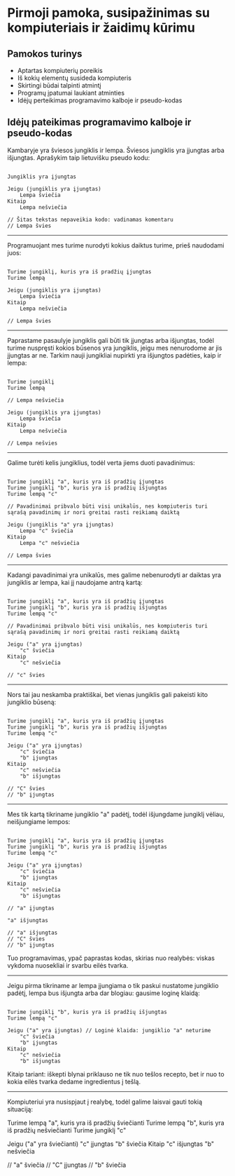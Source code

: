 # Pirmoji pamoka, susipažinimas su kompiuteriais ir žaidimų kūrimu

## Pamokos turinys

* Aptartas kompiuterių poreikis
* Iš kokių elementų susideda kompiuteris
* Skirtingi būdai talpinti atmintį
* Programų įpatumai laukiant atminties
* Idėjų perteikimas programavimo kalboje ir pseudo-kodas

## Idėjų pateikimas programavimo kalboje ir pseudo-kodas

Kambaryje yra šviesos jungiklis ir lempa. Šviesos jungiklis yra įjungtas arba išjungtas. Aprašykim taip lietuvišku pseudo kodu:

```

Jungiklis yra įjungtas

Jeigu (jungiklis yra įjungtas)
    Lempa šviečia
Kitaip
    Lempa nešviečia

// Šitas tekstas nepaveikia kodo: vadinamas komentaru
// Lempa švies

```

---

Programuojant mes turime nurodyti kokius daiktus turime, prieš naudodami juos:

```

Turime jungiklį, kuris yra iš pradžių įjungtas
Turime lempą

Jeigu (jungiklis yra įjungtas)
    Lempa šviečia
Kitaip
    Lempa nešviečia

// Lempa švies

```

---

Paprastame pasaulyje jungiklis gali būti tik įjungtas arba išjungtas, todėl turime nuspręsti kokios būsenos yra jungiklis, jeigu mes nenurodome ar jis įjungtas ar ne. Tarkim nauji jungikliai nupirkti yra išjungtos padėties, kaip ir lempa:

```

Turime jungiklį
Turime lempą

// Lempa nešviečia

Jeigu (jungiklis yra įjungtas)
    Lempa šviečia
Kitaip
    Lempa nešviečia

// Lempa nešvies

```

---

Galime turėti kelis jungiklius, todėl verta jiems duoti pavadinimus:

```

Turime jungiklį "a", kuris yra iš pradžių įjungtas
Turime jungiklį "b", kuris yra iš pradžių išjungtas
Turime lempą "c"

// Pavadinimai pribvalo būti visi unikalūs, nes kompiuteris turi sąrašą pavadinimų ir nori greitai rasti reikiamą daiktą

Jeigu (jungiklis "a" yra įjungtas)
    Lempa "c" šviečia
Kitaip
    Lempa "c" nešviečia

// Lempa švies

```

---

Kadangi pavadinimai yra unikalūs, mes galime nebenurodyti ar daiktas yra jungiklis ar lempa, kai jį naudojame antrą kartą:

```

Turime jungiklį "a", kuris yra iš pradžių įjungtas
Turime jungiklį "b", kuris yra iš pradžių išjungtas
Turime lempą "c"

// Pavadinimai pribvalo būti visi unikalūs, nes kompiuteris turi sąrašą pavadinimų ir nori greitai rasti reikiamą daiktą

Jeigu ("a" yra įjungtas)
    "c" šviečia
Kitaip
    "c" nešviečia

// "c" švies

```

---

Nors tai jau neskamba praktiškai, bet vienas jungiklis gali pakeisti kito jungiklio būseną:

```

Turime jungiklį "a", kuris yra iš pradžių įjungtas
Turime jungiklį "b", kuris yra iš pradžių išjungtas
Turime lempą "c"

Jeigu ("a" yra įjungtas)
    "c" šviečia
    "b" įjungtas
Kitaip
    "c" nešviečia
    "b" išjungtas

// "C" švies
// "b" įjungtas

```

---

Mes tik kartą tikriname jungiklio "a" padėtį, todėl išjungdame jungiklį vėliau, neišjungiame lempos:

```

Turime jungiklį "a", kuris yra iš pradžių įjungtas
Turime jungiklį "b", kuris yra iš pradžių išjungtas
Turime lempą "c"

Jeigu ("a" yra įjungtas)
    "c" šviečia
    "b" įjungtas
Kitaip
    "c" nešviečia
    "b" išjungtas

// "a" įjungtas

"a" išjungtas

// "a" išjungtas
// "C" švies
// "b" įjungtas

```

Tuo programavimas, ypač paprastas kodas, skirias nuo realybės: viskas vykdoma nuosekliai ir svarbu eilės tvarka.

---

Jeigu pirma tikriname ar lempa įjungiama o tik paskui nustatome jungiklio padėtį, lempa bus išjungta arba dar blogiau: gausime loginę klaidą:

```

Turime jungiklį "b", kuris yra iš pradžių išjungtas
Turime lempą "c"

Jeigu ("a" yra įjungtas) // Loginė klaida: jungiklio "a" neturime
    "c" šviečia
    "b" įjungtas
Kitaip
    "c" nešviečia
    "b" išjungtas

```

Kitaip tariant: iškepti blynai priklauso ne tik nuo tešlos recepto, bet ir nuo to kokia eilės tvarka dedame ingredientus į tešlą.

---

Kompiuteriui yra nusispjaut į realybę, todėl galime laisvai gauti tokią situaciją:

Turime lempą "a", kuris yra iš pradžių šviečianti
Turime lempą "b", kuris yra iš pradžių nešviečianti
Turime jungiklį "c"

Jeigu ("a" yra šviečianti)
    "c" įjungtas
    "b" šviečia
Kitaip
    "c" išjungtas
    "b" nešviečia

// "a" šviečia
// "C" įjungtas
// "b" šviečia

```
